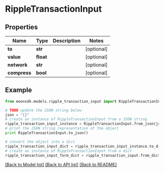 # RippleTransactionInput


## Properties

Name | Type | Description | Notes
------------ | ------------- | ------------- | -------------
**to** | **str** |  | [optional] 
**value** | **float** |  | [optional] 
**network** | **str** |  | [optional] 
**compress** | **bool** |  | [optional] 

## Example

```python
from moonsdk.models.ripple_transaction_input import RippleTransactionInput

# TODO update the JSON string below
json = "{}"
# create an instance of RippleTransactionInput from a JSON string
ripple_transaction_input_instance = RippleTransactionInput.from_json(json)
# print the JSON string representation of the object
print RippleTransactionInput.to_json()

# convert the object into a dict
ripple_transaction_input_dict = ripple_transaction_input_instance.to_dict()
# create an instance of RippleTransactionInput from a dict
ripple_transaction_input_form_dict = ripple_transaction_input.from_dict(ripple_transaction_input_dict)
```
[[Back to Model list]](../README.md#documentation-for-models) [[Back to API list]](../README.md#documentation-for-api-endpoints) [[Back to README]](../README.md)


